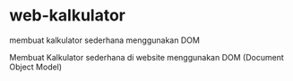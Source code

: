 # web-kalkulator
membuat kalkulator sederhana menggunakan DOM

Membuat Kalkulator sederhana di website menggunakan DOM (Document Object Model)
